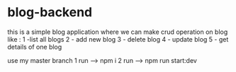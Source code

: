 # blog-backend
this is a simple blog application where we can make crud operation on blog like : 1 -list all blogs 2 - add new blog 3 - delete blog 4 - update blog 5 - get details of one blog

use my master branch
1 run --> npm i
2 run --> npm run start:dev

